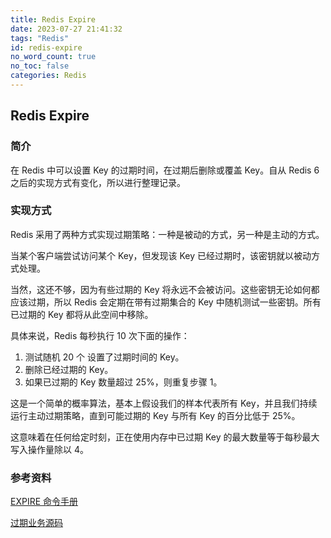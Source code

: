 ```yaml
---
title: Redis Expire
date: 2023-07-27 21:41:32
tags: "Redis"
id: redis-expire
no_word_count: true
no_toc: false
categories: Redis
---
```


## Redis Expire

### 简介

在 Redis 中可以设置 Key 的过期时间，在过期后删除或覆盖 Key。自从 Redis 6 之后的实现方式有变化，所以进行整理记录。

### 实现方式

Redis 采用了两种方式实现过期策略：一种是被动的方式，另一种是主动的方式。

当某个客户端尝试访问某个 Key，但发现该 Key 已经过期时，该密钥就以被动方式处理。

当然，这还不够，因为有些过期的 Key 将永远不会被访问。这些密钥无论如何都应该过期，所以 Redis 会定期在带有过期集合的 Key 中随机测试一些密钥。所有已过期的 Key 都将从此空间中移除。

具体来说，Redis 每秒执行 10 次下面的操作：

1. 测试随机 20 个 设置了过期时间的 Key。
2. 删除已经过期的 Key。
3. 如果已过期的 Key 数量超过 25%，则重复步骤 1。

这是一个简单的概率算法，基本上假设我们的样本代表所有 Key，并且我们持续运行主动过期策略，直到可能过期的 Key 与所有 Key 的百分比低于 25%。

这意味着在任何给定时刻，正在使用内存中已过期 Key 的最大数量等于每秒最大写入操作量除以 4。

### 参考资料

[EXPIRE 命令手册](https://redis.io/commands/expire/)

[过期业务源码](https://github.com/redis/redis/blob/unstable/src/expire.c)
